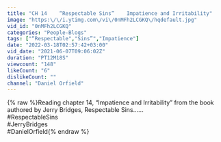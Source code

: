 ```yaml
---
title: "CH 14    “Respectable Sins”    Impatience and Irritability"
image: "https:\/\/i.ytimg.com\/vi\/0nMFh2LCGKQ\/hqdefault.jpg"
vid_id: "0nMFh2LCGKQ"
categories: "People-Blogs"
tags: ["“Respectable","Sins”","Impatience"]
date: "2022-03-18T02:57:42+03:00"
vid_date: "2021-06-07T09:06:02Z"
duration: "PT12M18S"
viewcount: "148"
likeCount: "6"
dislikeCount: ""
channel: "Daniel Orfield"
---
```

{% raw %}Reading chapter 14, “Impatience and Irritability” from the book authored by Jerry Bridges, Respectable Sins......<br />#RespectableSins<br />#JerryBridges<br />#DanielOrfield{% endraw %}
